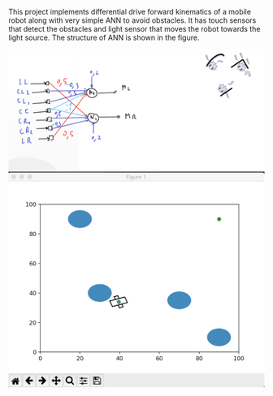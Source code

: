 This project implements differential drive forward kinematics of a mobile robot along with very simple ANN to avoid obstacles. It has touch sensors that detect the obstacles and light sensor that moves the robot towards the light source. The structure of ANN is shown in the figure. 

![This is an image](https://github.com/nurdauletzhuzbay/differential-drive-mobile-robot/blob/master/ann.png)
![This is an image](https://github.com/nurdauletzhuzbay/differential-drive-mobile-robot/blob/master/demo.png)
